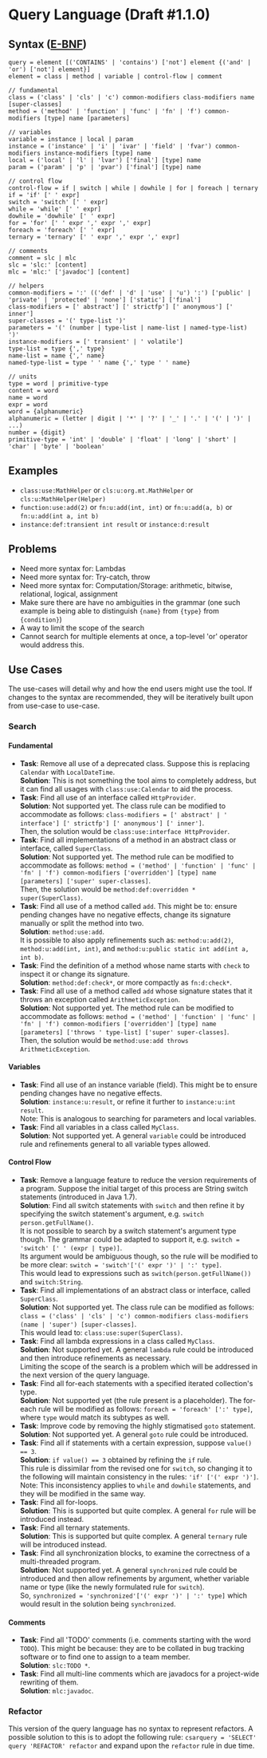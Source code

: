 # Query Language (Draft #1.1.0)
## Syntax ([E-BNF](https://en.wikipedia.org/wiki/Extended_Backus%E2%80%93Naur_form))
```
query = element [('CONTAINS' | 'contains') ['not'] element {('and' | 'or') ['not'] element}]
element = class | method | variable | control-flow | comment

// fundamental
class = ('class' | 'cls' | 'c') common-modifiers class-modifiers name [super-classes]
method = ('method' | 'function' | 'func' | 'fn' | 'f') common-modifiers [type] name [parameters]

// variables
variable = instance | local | param
instance = ('instance' | 'i' | 'ivar' | 'field' | 'fvar') common-modifiers instance-modifiers [type] name
local = ('local' | 'l' | 'lvar') ['final'] [type] name
param = ('param' | 'p' | 'pvar') ['final'] [type] name

// control flow
control-flow = if | switch | while | dowhile | for | foreach | ternary
if = 'if' [' ' expr]
switch = 'switch' [' ' expr]
while = 'while' [' ' expr]
dowhile = 'dowhile' [' ' expr]
for = 'for' [' ' expr ',' expr ',' expr]
foreach = 'foreach' [' ' expr]
ternary = 'ternary' [' ' expr ',' expr ',' expr]

// comments
comment = slc | mlc
slc = 'slc:' [content]
mlc = 'mlc:' ['javadoc'] [content]

// helpers
common-modifiers = ':' (('def' | 'd' | 'use' | 'u') ':') ['public' | 'private' | 'protected' | 'none'] ['static'] ['final']
class-modifiers = [' abstract'] [' strictfp'] [' anonymous'] [' inner']
super-classes = '(' type-list ')'
parameters = '(' (number | type-list | name-list | named-type-list) ')'
instance-modifiers = [' transient' | ' volatile']
type-list = type {',' type}
name-list = name {',' name}
named-type-list = type ' ' name {',' type ' ' name}

// units
type = word | primitive-type
content = word
name = word
expr = word
word = {alphanumeric}
alphanumeric = (letter | digit | '*' | '?' | '_' | '.' | '(' | ')' | ...)
number = {digit}
primitive-type = 'int' | 'double' | 'float' | 'long' | 'short' | 'char' | 'byte' | 'boolean'
```

## Examples
* `class:use:MathHelper` or `cls:u:org.mt.MathHelper` or `cls:u:MathHelper(Helper)`
* `function:use:add(2)` or `fn:u:add(int, int)` or `fn:u:add(a, b)` or `fn:u:add(int a, int b)`
* `instance:def:transient int result` or `instance:d:result`

## Problems
* Need more syntax for: Lambdas
* Need more syntax for: Try-catch, throw
* Need more syntax for: Computation/Storage: arithmetic, bitwise, relational, logical, assignment
* Make sure there are have no ambiguities in the grammar (one such example is being able to distinguish `{name}` from `{type}` from `{condition}`)
* A way to limit the scope of the search
* Cannot search for multiple elements at once, a top-level 'or' operator would address this.

## Use Cases
The use-cases will detail why and how the end users might use the tool.
If changes to the syntax are recommended, they will be iteratively built upon from use-case to use-case.

### Search
#### Fundamental
* **Task**: Remove all use of a deprecated class. Suppose this is replacing `Calendar` with `LocalDateTime`.  
  **Solution**: This is not something the tool aims to completely address, but it can find all usages with `class:use:Calendar` to aid the process.
* **Task**: Find all use of an interface called `HttpProvider`.  
  **Solution**: Not supported yet. The class rule can be modified to accommodate as follows: `class-modifiers = [' abstract' | ' interface'] [' strictfp'] [' anonymous'] [' inner']`.  
  Then, the solution would be `class:use:interface HttpProvider`.
* **Task**: Find all implementations of a method in an abstract class or interface, called `SuperClass`.  
  **Solution**: Not supported yet. The method rule can be modified to accommodate as follows: `method = ('method' | 'function' | 'func' | 'fn' | 'f') common-modifiers ['overridden'] [type] name [parameters] ['super' super-classes]`.  
  Then, the solution would be `method:def:overridden * super(SuperClass)`.
* **Task**: Find all use of a method called `add`. This might be to: ensure pending changes have no negative effects, change its signature manually or split the method into two.  
  **Solution**: `method:use:add`.  
  It is possible to also apply refinements such as: `method:u:add(2)`, `method:u:add(int, int)`, and `method:u:public static int add(int a, int b)`.
* **Task**: Find the definition of a method whose name starts with `check` to inspect it or change its signature.  
  **Solution**: `method:def:check*`, or more compactly as `fn:d:check*`.  
* **Task**: Find all use of a method called `add` whose signature states that it throws an exception called `ArithmeticException`.  
  **Solution**: Not supported yet. The method rule can be modified to accommodate as follows: `method = ('method' | 'function' | 'func' | 'fn' | 'f') common-modifiers ['overridden'] [type] name [parameters] ['throws ' type-list] ['super' super-classes]`.  
  Then, the solution would be `method:use:add throws ArithmeticException`.

#### Variables
* **Task**: Find all use of an instance variable (field). This might be to ensure pending changes have no negative effects.  
  **Solution**: `instance:u:result`, or refine it further to `instance:u:int result`.  
  Note: This is analogous to searching for parameters and local variables.
* **Task**: Find all variables in a class called `MyClass`.  
  **Solution**: Not supported yet. A general `variable` could be introduced rule and refinements general to all variable types allowed.

#### Control Flow
* **Task**: Remove a language feature to reduce the version requirements of a program. Suppose the initial target of this process are String switch statements (introduced in Java 1.7).  
  **Solution**: Find all switch statements with `switch` and then refine it by specifying the switch statement's argument, e.g. `switch person.getFullName()`.  
  It is not possible to search by a switch statement's argument type though. The grammar could be adapted to support it, e.g. `switch = 'switch' [' ' (expr | type)]`.  
  Its argument would be ambiguous though, so the rule will be modified to be more clear: `switch = 'switch'['(' expr ')' | ':' type]`.  
  This would lead to expressions such as `switch(person.getFullName())` and `switch:String`.
* **Task**: Find all implementations of an abstract class or interface, called `SuperClass`.  
  **Solution**: Not supported yet. The class rule can be modified as follows: `class = ('class' | 'cls' | 'c') common-modifiers class-modifiers (name | 'super') [super-classes]`.  
  This would lead to: `class:use:super(SuperClass)`.
* **Task**: Find all lambda expressions in a class called `MyClass`.  
  **Solution**: Not supported yet. A general `lambda` rule could be introduced and then introduce refinements as necessary.  
  Limiting the scope of the search is a problem which will be addressed in the next version of the query language.
* **Task**: Find all for-each statements with a specified iterated collection's type.  
  **Solution**: Not supported yet (the rule present is a placeholder). The for-each rule will be modified as follows: `foreach = 'foreach' [':' type]`, where `type` would match its subtypes as well.
* **Task**: Improve code by removing the highly stigmatised `goto` statement.  
  **Solution**: Not supported yet. A general `goto` rule could be introduced.
* **Task**: Find all if statements with a certain expression, suppose `value() == 3`.  
  **Solution**: `if value() == 3` obtained by refining the `if` rule.  
  This rule is dissimilar from the revised one for `switch`, so changing it to the following will maintain consistency in the rules: `'if' ['(' expr ')']`.  
  Note: This inconsistency applies to `while` and `dowhile` statements, and they will be modified in the same way.
* **Task**: Find all for-loops.  
  **Solution**: This is supported but quite complex. A general `for` rule will be introduced instead.
* **Task**: Find all ternary statements.  
  **Solution**: This is supported but quite complex. A general `ternary` rule will be introduced instead.
* **Task**: Find all synchronization blocks, to examine the correctness of a multi-threaded program.  
  **Solution**: Not supported yet. A general `synchronized` rule could be introduced and then allow refinements by argument, whether variable name or type (like the newly formulated rule for `switch`).  
  So, `synchronized = 'synchronized'['(' expr ')' | ':' type]` which would result in the solution being `synchronized`.

#### Comments
* **Task**: Find all 'TODO' comments (i.e. comments starting with the word `TODO`). This might be because: they are to be collated in bug tracking software or to find one to assign to a team member.  
  **Solution**: `slc:TODO *`.
* **Task**: Find all multi-line comments which are javadocs for a project-wide rewriting of them.  
  **Solution**: `mlc:javadoc`.

### Refactor
This version of the query language has no syntax to represent refactors.
A possible solution to this is to adopt the following rule: `csarquery = 'SELECT' query 'REFACTOR' refactor` and expand upon the `refactor` rule in due time.
